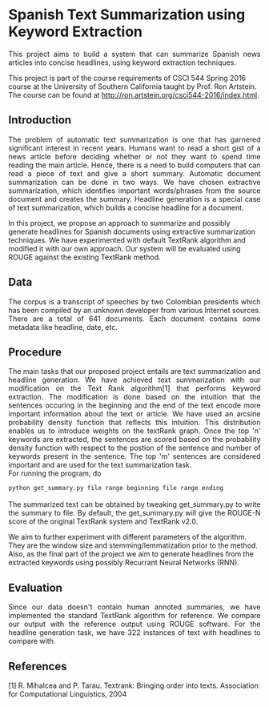 # Spanish Text Summarization using Keyword Extraction
<p align="justify">
This project aims to build a system that can summarize Spanish news articles into concise headlines, using keyword extraction techniques.

This project is part of the course requirements of CSCI 544 Spring 2016 course at the University of Southern California taught by Prof. Ron Artstein. The course can be found at http://ron.artstein.org/csci544-2016/index.html.
</p>

<h2> Introduction </h2>
<p align="justify">
The problem of automatic text summarization is one that has garnered significant interest in recent years. Humans want to read a short gist of a news article before deciding whether or not they want to spend time reading the main article. Hence, there is a need to build computers that can read a piece of text and give a short summary. Automatic document summarization can be done in two ways. We have chosen extractive summarization, which identifies important words/phrases from the source document and creates the summary. Headline generation is a special case of text summarization, which builds a concise headline for a document.

In this project, we propose an approach to summarize and possibly generate headlines for Spanish documents using extractive
summarization techniques. We have experimented with default TextRank algorithm and modified it with our own approach. Our system will be evaluated using ROUGE against the existing TextRank method. 
</p>

<h2> Data </h2>
<p align="justify">
The corpus is a transcript of speeches by two Colombian presidents which has been compiled by an unknown developer from various Internet sources. There are a total of 641 documents. Each document contains some metadata like headline, date, etc.
</p>

<h2> Procedure </h2>
<p align="justify">
The main tasks that our proposed project entails are text
summarization and headline generation. We have achieved
text summarization with our modification on the Text Rank algorithm[1] that performs keyword extraction.
The modification is done based on the intuition that the sentences occuring in the beginning and the end of the text encode more important information about the text or article. We have used an arcsine probability density function that reflects this intuition. This distribution enables us to introduce weights on the textRank graph. Once the top 'n' keywords are extracted, the sentences are scored based on the probability density function with respect to the postion of the sentence and number of keywords present in the sentence. The top 'm' sentences are considered important and are used for the text summarization task.

<br/>
For running the program, do
<br/>
<code>
python get_summary.py file range beginning file range ending
</code>
<br/>
The summarized text can be obtained by tweaking get_summary.py to write the summary to file. By default, the get_summary.py will give the ROUGE-N score of the original TextRank system and TextRank v2.0.
<br/>

We aim to further experiment with different parameters of the algorithm. They are the window size and stemming/lemmatization prior to the method. Also, as the final part of the project we aim to generate headlines from the extracted keywords using possibly Recurrant Neural Networks (RNN).
</p>

<h2> Evaluation </h2>
<p align="justify">
Since our data doesn't contain human annoted summaries, we have implemented the standard TextRank algorithm for reference. We compare our output with the reference output using ROUGE software. For the headline generation task, we have 322 instances of text with headlines to compare with.
</p>

<h2> References </h2>
[1] R. Mihalcea and P. Tarau. Textrank: Bringing order into texts. Association for Computational Linguistics, 2004
